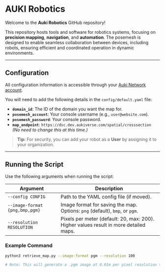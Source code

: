 # AUKI Robotics  

Welcome to the **Auki Robotics** GitHub repository!  

This repository hosts tools and software for robotics systems, focusing on **precision mapping**, **navigation**, and **automation**. The posemesh is designed to enable seamless collaboration between devices, including robots, ensuring efficient and coordinated operation in dynamic environments.  

---

## Configuration  

All configuration information is accessible through your [Auki Network account](https://console.auki.network/login).  

You will need to add the following details in the `config/default.yaml` file:  

- **`domain_id`**: The ID of the domain you want the map for.
- **`posemesh_account`**: Your console username (e.g., `user@website.com`).  
- **`posemesh_password`**: Your console password.  
- **`map_endpoint`**: `https://dsc.dev.aukiverse.com/spatial/crosssection`  
  *(No need to change this at this time.)*  

> **Tip:** For security, you can add your robot as a **User** by assigning it to your organization.  

---

## Running the Script  

Use the following arguments when running the script:  

| **Argument**           | **Description**                                                                       |  
|-------------------------|---------------------------------------------------------------------------------------|  
| `--config CONFIG`       | Path to the YAML config file (if moved).                                              |  
| `--image-format {png,bmp,pgm}` | Image format for saving the map. Options: `png` (default), `bmp`, or `pgm`.           |  
| `--resolution RESOLUTION` | Pixels per meter (default: 20, max: 200). Higher values result in more detailed maps. |  

### Example Command  

```bash  
python3 retrieve_map.py --image-format pgm --resolution 100  

# Note: This will generate a .pgm image at 0.01m per pixel resolution typically used by ROS / ROS2.
